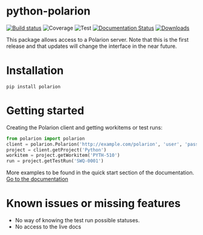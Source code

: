 # python-polarion
[![Build status](https://dev.azure.com/jraemaekers/Python%20Polarion/_apis/build/status/Python-Polarion%20branch)](https://dev.azure.com/jraemaekers/Python%20Polarion/_build/latest?definitionId=2)
![Coverage](https://img.shields.io/azure-devops/coverage/jraemaekers/Python%20Polarion/2)
![Test](https://img.shields.io/azure-devops/tests/jraemaekers/Python%20Polarion/2)
[![Documentation Status](https://readthedocs.org/projects/python-polarion/badge/?version=latest)](https://python-polarion.readthedocs.io/en/latest/?badge=latest)
[![Downloads](https://pepy.tech/badge/polarion)](https://pepy.tech/project/polarion)



This package allows access to a Polarion server.
Note that this is the first release and that updates will change the interface in the near future.

# Installation

```
pip install polarion
```

# Getting started

Creating the Polarion client and getting workitems or test runs:

```python
from polarion import polarion
client = polarion.Polarion('http://example.com/polarion', 'user', 'password')
project = client.getProject('Python')
workitem = project.getWorkitem('PYTH-510')
run = project.getTestRun('SWQ-0001')
```


More examples to be found in the quick start section of the documentation.
[Go to the documentation](https://python-polarion.readthedocs.io/)

# Known issues or missing features
- No way of knowing the test run possible statuses.
- No access to the live docs


